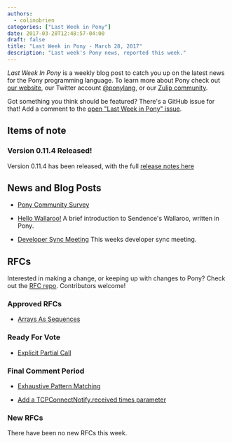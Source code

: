 ```yaml
---
authors:
  - colinobrien
categories: ["Last Week in Pony"]
date: 2017-03-28T12:48:57-04:00
draft: false
title: "Last Week in Pony - March 28, 2017"
description: "Last week's Pony news, reported this week."
---
```

_Last Week In Pony_ is a weekly blog post to catch you up on the latest news for the Pony programming language. To learn more about Pony check out [our website](https://ponylang.io), our Twitter account [@ponylang](https://twitter.com/ponylang), or our [Zulip community](https://ponylang.zulipchat.com).

Got something you think should be featured? There's a GitHub issue for that! Add a comment to the [open "Last Week in Pony" issue](https://github.com/ponylang/ponylang.github.io/issues?q=is%3Aissue+is%3Aopen+label%3Alast-week-in-pony).
<!-- more -->

## Items of note

### Version 0.11.4 Released!

Version 0.11.4 has been released, with the full [release notes here](https://pony.groups.io/g/user/topic/pony_0_11_4_has_been_released/4652245?p=,,,20,0,0,0::recentpostdate%2Fsticky,,,20,2,0,4652245)

## News and Blog Posts

- [Pony Community Survey](https://docs.google.com/forms/d/e/1FAIpQLScBNr5dPPCVYchRukAm-sFR3wipndVJiua3xHr8CslohVFRlg/viewform?c=0&w=1&usp=send_form)

- [Hello Wallaroo!](http://engineering.sendence.com/2017/03/hello-wallaroo/) A brief introduction to Sendence's Wallaroo, written in Pony.

- [Developer Sync Meeting](https://vimeo.com/videos/915001289) This weeks developer sync meeting.

## RFCs

Interested in making a change, or keeping up with changes to Pony? Check out the [RFC repo](https://github.com/ponylang/rfcs). Contributors welcome!

### Approved RFCs

- [Arrays As Sequences](https://github.com/ponylang/rfcs/pull/84)

### Ready For Vote

- [Explicit Partial Call](https://github.com/ponylang/rfcs/pull/82)

### Final Comment Period

- [Exhaustive Pattern Matching](https://github.com/ponylang/rfcs/pull/86)

- [Add a TCPConnectNotify.received times parameter](https://github.com/ponylang/rfcs/pull/85)

### New RFCs

There have been no new RFCs this week.
